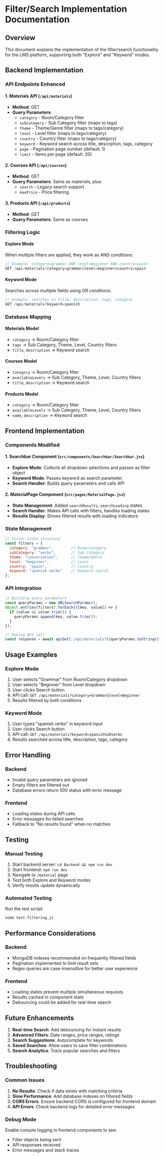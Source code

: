 # Filter/Search Implementation Documentation

## Overview
This document explains the implementation of the filter/search functionality for the LMS platform, supporting both "Explore" and "Keyword" modes.

## Backend Implementation

### API Endpoints Enhanced

#### 1. Materials API (`/api/materials`)
- **Method**: GET
- **Query Parameters**:
  - `category` - Room/Category filter
  - `subCategory` - Sub Category filter (maps to tags)
  - `theme` - Theme/Genre filter (maps to tags/category)
  - `level` - Level filter (maps to tags/category)
  - `country` - Country filter (maps to tags/category)
  - `keyword` - Keyword search across title, description, tags, category
  - `page` - Pagination page number (default: 1)
  - `limit` - Items per page (default: 20)

#### 2. Courses API (`/api/courses`)
- **Method**: GET
- **Query Parameters**: Same as materials, plus:
  - `search` - Legacy search support
  - `maxPrice` - Price filtering

#### 3. Products API (`/api/products`)
- **Method**: GET
- **Query Parameters**: Same as courses

### Filtering Logic

#### Explore Mode
When multiple filters are applied, they work as AND conditions:
```javascript
// Example: category=grammar AND level=beginner AND country=spain
GET /api/materials?category=grammar&level=beginner&country=spain
```

#### Keyword Mode
Searches across multiple fields using OR conditions:
```javascript
// Example: searches in title, description, tags, category
GET /api/materials?keyword=spanish
```

### Database Mapping

#### Materials Model
- `category` → Room/Category filter
- `tags` → Sub Category, Theme, Level, Country filters
- `title`, `description` → Keyword search

#### Courses Model
- `category` → Room/Category filter
- `availableLevels` → Sub Category, Theme, Level, Country filters
- `title`, `description` → Keyword search

#### Products Model
- `category` → Room/Category filter
- `availableLevels` → Sub Category, Theme, Level, Country filters
- `name`, `description` → Keyword search

## Frontend Implementation

### Components Modified

#### 1. Searchbar Component (`src/components/Searchbar/Searchbar.jsx`)
- **Explore Mode**: Collects all dropdown selections and passes as filter object
- **Keyword Mode**: Passes keyword as search parameter
- **Search Handler**: Builds query parameters and calls API

#### 2. MaterialPage Component (`src/pages/MaterialPage.jsx`)
- **State Management**: Added `searchResults`, `searchLoading` states
- **Search Handler**: Makes API calls with filters, handles loading states
- **Results Display**: Shows filtered results with loading indicators

### State Management

```javascript
// Filter state structure
const filters = {
  category: "grammar",        // Room/Category
  subCategory: "verbs",       // Sub Category
  theme: "conversation",      // Theme/Genre
  level: "beginner",          // Level
  country: "spain",           // Country
  keyword: "spanish verbs"    // Keyword search
};
```

### API Integration

```javascript
// Building query parameters
const queryParams = new URLSearchParams();
Object.entries(filters).forEach(([key, value]) => {
  if (value && value.trim()) {
    queryParams.append(key, value.trim());
  }
});

// Making API call
const response = await apiGet(`/api/materials?${queryParams.toString()}`);
```

## Usage Examples

### Explore Mode
1. User selects "Grammar" from Room/Category dropdown
2. User selects "Beginner" from Level dropdown
3. User clicks Search button
4. API call: `GET /api/materials?category=Grammar&level=Beginner`
5. Results filtered by both conditions

### Keyword Mode
1. User types "spanish verbs" in keyword input
2. User clicks Search button
3. API call: `GET /api/materials?keyword=spanish%20verbs`
4. Results searched across title, description, tags, category

## Error Handling

### Backend
- Invalid query parameters are ignored
- Empty filters are filtered out
- Database errors return 500 status with error message

### Frontend
- Loading states during API calls
- Error messages for failed searches
- Fallback to "No results found" when no matches

## Testing

### Manual Testing
1. Start backend server: `cd Backend && npm run dev`
2. Start frontend: `npm run dev`
3. Navigate to `/material` page
4. Test both Explore and Keyword modes
5. Verify results update dynamically

### Automated Testing
Run the test script:
```bash
node test-filtering.js
```

## Performance Considerations

### Backend
- MongoDB indexes recommended on frequently filtered fields
- Pagination implemented to limit result sets
- Regex queries are case-insensitive for better user experience

### Frontend
- Loading states prevent multiple simultaneous requests
- Results cached in component state
- Debouncing could be added for real-time search

## Future Enhancements

1. **Real-time Search**: Add debouncing for instant results
2. **Advanced Filters**: Date ranges, price ranges, ratings
3. **Search Suggestions**: Autocomplete for keywords
4. **Saved Searches**: Allow users to save filter combinations
5. **Search Analytics**: Track popular searches and filters

## Troubleshooting

### Common Issues

1. **No Results**: Check if data exists with matching criteria
2. **Slow Performance**: Add database indexes on filtered fields
3. **CORS Errors**: Ensure backend CORS is configured for frontend domain
4. **API Errors**: Check backend logs for detailed error messages

### Debug Mode
Enable console logging in frontend components to see:
- Filter objects being sent
- API responses received
- Error messages and stack traces
